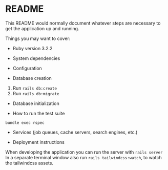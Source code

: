 # README

This README would normally document whatever steps are necessary to get the
application up and running.

Things you may want to cover:

- Ruby version
  3.2.2

- System dependencies

- Configuration

- Database creation

1. Run `rails db:create`
2. Run `rails db:migrate`

- Database initialization

- How to run the test suite

`bundle exec rspec`

- Services (job queues, cache servers, search engines, etc.)

- Deployment instructions

When developing the application you can run the server with `rails server`
In a separate terminal window also run `rails tailwindcss:watch`, to watch the tailwindcss assets.
